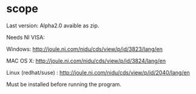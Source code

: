 scope
=====

Last version: Alpha2.0 avaible as zip.

Needs NI VISA:

Windows: http://joule.ni.com/nidu/cds/view/p/id/3823/lang/en

MAC OS X: http://joule.ni.com/nidu/cds/view/p/id/3824/lang/en

Linux (redhat/suse) : http://joule.ni.com/nidu/cds/view/p/id/2040/lang/en

Must be installed before running the program.

